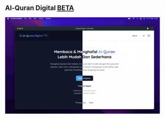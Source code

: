 ## Al-Quran Digital [BETA](https://alquran-digital.vercel.app/)

![Al-Quran Digital ID](alquran.png)
